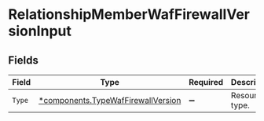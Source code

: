 # RelationshipMemberWafFirewallVersionInput


## Fields

| Field                                                                               | Type                                                                                | Required                                                                            | Description                                                                         |
| ----------------------------------------------------------------------------------- | ----------------------------------------------------------------------------------- | ----------------------------------------------------------------------------------- | ----------------------------------------------------------------------------------- |
| `Type`                                                                              | [*components.TypeWafFirewallVersion](../../models/shared/typewaffirewallversion.md) | :heavy_minus_sign:                                                                  | Resource type.                                                                      |
